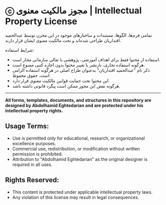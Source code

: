 # ⓒ مجوز مالکیت معنوی | Intellectual Property License

تمامی فرم‌ها، الگوها، مستندات و ساختارهای موجود در این مخزن توسط عبدالحمید اقتداریان طراحی شده‌اند و تحت مالکیت معنوی ایشان قرار دارند.

 شرایط استفاده:
- استفاده از محتوا فقط برای اهداف آموزشی، پژوهشی یا تعالی سازمانی مجاز است.
- هرگونه استفاده تجاری، بازنشر یا تغییر محتوا بدون اجازه کتبی ممنوع است.
- ذکر نام "عبدالحمید اقتداریان" به‌عنوان طراح اصلی در هرگونه استفاده الزامی است. 
 حقوق محفوظ:
- این محتوا تحت حمایت قوانین مالکیت معنوی قرار دارد.
- هرگونه نقض این مجوز ممکن است پیگرد قانونی داشته باشد. 

---

**All forms, templates, documents, and structures in this repository are designed by Abdolhamid Eghtedarian and are protected under his intellectual property rights.**

## Usage Terms:
- Use is permitted only for educational, research, or organizational excellence purposes.
- Commercial use, redistribution, or modification without written permission is prohibited.
- Attribution to "Abdolhamid Eghtedarian" as the original designer is required in all uses.

## Rights Reserved:
- This content is protected under applicable intellectual property laws.
- Any violation of this license may result in legal consequences.
